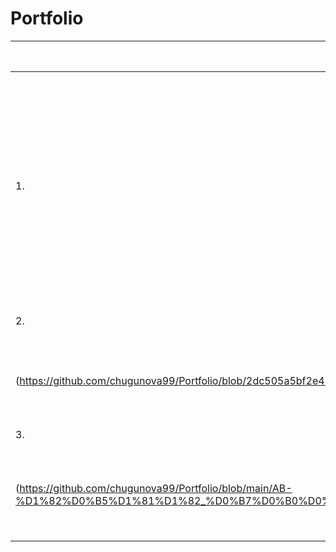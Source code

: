 # Portfolio

| #    | Наименование проекта                | Описание                                                     | Стек                                                         |
| ---- | ------------------------------------------------------------ | ------------------------------------------------------------ | ------------------------------------------------------------ |
| 1.   | [Анализ бизнес-показателей](https://github.com/chugunova99/Portfolio/blob/2dc505a5bf2e416195cc553c2fb85595b06f172e/%D0%90%D0%BD%D0%B0%D0%BB%D0%B8%D0%B7%20%D0%B1%D0%B8%D0%B7%D0%BD%D0%B5%D1%81-%D0%BF%D0%BE%D0%BA%D0%B0%D0%B7%D0%B0%D1%82%D0%B5%D0%BB%D0%B5%D0%B9.ipynb)| ВВ проекте были расчитаны основные маркетинговые метрики (удержание, отток пользователей, LTV, ARPU, CAC), проведен когортый анализ и создана визуализация поведения пользователей| python, pandas, numpy, scipy, sklearn, matplotlib       |
| 2.   | [Проект по запуска АБ-тестов]
(https://github.com/chugunova99/Portfolio/blob/2dc505a5bf2e416195cc553c2fb85595b06f172e/%D0%90%D0%91-%D1%82%D0%B5%D1%81%D1%82_%D0%BE%D1%86%D0%B5%D0%BD%D0%BA%D0%B0%20%D1%80%D0%B5%D0%B7%D1%83%D0%BB%D1%8C%D1%82%D0%B0%D1%82%D0%BE%D0%B2.ipynb)) | В проекте была приоритезация гипотез, запуск A/B теста и анализ результатов | python, pandas, numpy, statsmodels, sklearn, CatBoost, matplotlib |
| 3.   | [Проект по анализу АБ-Теста]
(https://github.com/chugunova99/Portfolio/blob/main/AB-%D1%82%D0%B5%D1%81%D1%82_%D0%B7%D0%B0%D0%BF%D1%83%D1%81%D0%BA_%D0%B3%D0%B8%D0%BF%D0%BE%D1%82%D0%B5%D0%B7%D1%8B_%D0%B0%D0%BD%D0%B0%D0%BB%D0%B8%D0%B7_%D1%80%D0%B5%D0%B7%D1%83%D0%BB%D1%8C%D1%82%D0%B0%D1%82%D0%BE%D0%B2.ipynb)) | В проекте была проведена оценка корректности проведения теста, а также проанализированы результаты теста | python, pandas, numpy, nltk, sklearn, CatBoost |

